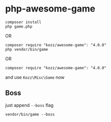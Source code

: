 # php-awesome-game

```
composer install
php game.php
```

OR

```
composer require "kozz/awesome-game": "4.0.0"
php vendor/bin/game
```

OR
```
composer require "kozz/awesome-game": "4.0.0"
```
and use `Kozz\Misc\Game` now

## Boss

just append ```--boss``` flag

```
vendor/bin/game --boss
```
